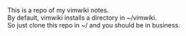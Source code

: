 This is a repo of my vimwiki notes.  
By default, vimwiki installs a directory in ~/vimwiki.  
So just clone this repo in ~/ and you should be in business.  
